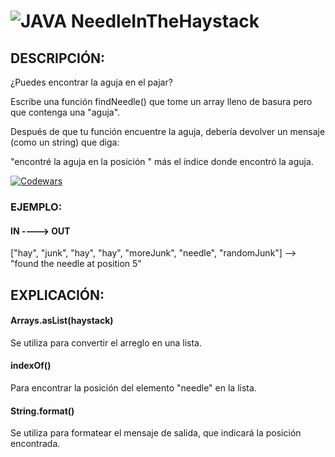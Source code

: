 # ![JAVA](https://img.shields.io/badge/Java-ED8B00?style=for-the-badge&logo=openjdk&logoColor=white) NeedleInTheHaystack

## DESCRIPCIÓN:

¿Puedes encontrar la aguja en el pajar?

Escribe una función findNeedle() que tome un array lleno de basura pero que contenga una "aguja".

Después de que tu función encuentre la aguja, debería devolver un mensaje (como un string) que diga:

"encontré la aguja en la posición " más el índice donde encontró la aguja.

[![Codewars](https://img.shields.io/badge/Codewars-B1361E?style=for-the-badge&logo=codewars&logoColor=grey)](https://www.codewars.com/kata/56676e8fabd2d1ff3000000c)

### EJEMPLO:

#### IN ----> OUT

["hay", "junk", "hay", "hay", "moreJunk", "needle", "randomJunk"] --> "found the needle at position 5"

## EXPLICACIÓN:

#### Arrays.asList(haystack) 
Se utiliza para convertir el arreglo en una lista.

#### indexOf() 

Para encontrar la posición del elemento "needle" en la lista.

#### String.format() 

Se utiliza para formatear el mensaje de salida, que indicará la posición encontrada.
